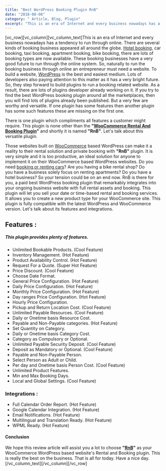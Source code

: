 ```yaml
---
title: "Best WordPress Booking Plugin RnB"
date: "2018-08-08"
category: " Article, Blog, Plugin"
excerpt: "This is an era of Internet and every business nowadays has a tendency to run through online. There are several kinds of booking business appeared all around the globe. Hotel booking, car booking, taxi booking, apartment booking, bike booking, there are lots of booking types are now available. These booking businesses have a very good future"
---
```


\[vc\_row\]\[vc\_column\]\[vc\_column\_text\]This is an era of Internet and every business nowadays has a tendency to run through online. There are several kinds of booking business appeared all around the globe. [Hotel booking](https://redq.io/blog/hotel-booking-wordpress-themes/), car booking, taxi booking, apartment booking, bike booking, there are lots of booking types are now available. These booking businesses have a very good future to run through the online system. So, naturally to run the booking business through online an entrepreneur must need a website. To build a website, [WordPress](https://wordpress.com/) is the best and easiest medium. Lots of developers also paying attention to this matter as it has a very bright future. So, they step forward to build plugins to run a booking related website. As a result, there are lots of plugins developer already working on it. If you try to find the best WordPress booking plugin around all the marketplaces, then you will find lots of plugins already been published. But a very few are worthy and versatile. If one plugin has some features then another plugin has some such features these are missing on the first one.

There is one plugin which compliments all features a customer might require. This plugin is none other than the **"[WooCommerce Rental And Booking Plugin](https://redq.io/rnb)"** and shortly it is named **"RnB"**. Let's talk about this versatile plugin.

Those websites built on [WooCommerce](https://woocommerce.com/) based WordPress can make it a reality to their rental solution and private booking with **"RnB"** plugin. It is very simple and it is too productive, an ideal solution for anyone to implement it on their WooCommerce based WordPress websites. Do you need [booking or renting cars](http://demo.redq.io/rnb/shop/bmw-i8/)? Are you having a bike rental shop? Do you have a business solely focus on renting apartments? Do you have a hotel business? So your tension could be on an end now. RnB is there for you, a paid best WordPress booking plugin that remarkably integrates into your ongoing business website with full rental assets and booking. This plugin will let you sell your date or time-based rental and booking services. It allows you to create a new product type for your WooCommerce site. This plugin is fully compatible with the latest WordPress and WooCommerce version. Let's talk about its features and integrations.

## **Features :**

##### This plugin provides plenty of features.

- Unlimited Bookable Products. (Cool Feature)
- Inventory Management. (Hot Feature)
- Product Availability Control. (Hot Feature)
- Request For a Quote. (Super Hot Feature)
- Price Discount. (Cool Feature)
- Choose Date Format.
- General Price Configuration. (Hot Feature)
- Daily Price Configuration. (Hot Feature)
- Monthly Price Configuration. (Hot Feature)
- Day ranges Price Configuration. (Hot Feature)
- Hourly Price Configuration.
- Pickup and Return Location Cost. (Cool Feature)
- Unlimited Payable Resources. (Cool Feature)
- Daily or Onetime basis Resource Cost.
- Payable and Non-Payable categories. (Hot Feature)
- Set Quantity on Category.
- Daily or Onetime basis Category Cost.
- Category as Compulsory or Optional.
- Unlimited Payable Security Deposit. (Cool Feature)
- Deposit as Mandatory or Optional. (Cool Feature)
- Payable and Non-Payable Person.
- Select Person as Adult or Child.
- Per day and Onetime basis Person Cost. (Cool Feature)
- Unlimited Product Features.
- Min and Max Booking Days.
- Local and Global Settings. (Cool Feature)

### **Integrations :**

- Full Calendar Order Report. (Hot Feature)
- Google Calendar Integration. (Hot Feature)
- Email Notifications. (Hot Feature)
- Multilingual and Translation Ready. (Hot Feature)
- WPML Ready. (Hot Feature)

#### Conclusion

We hope this review article will assist you a lot to choose **"[RnB](https://1.envato.market/c/1309180/275988/4415?u=https%3A%2F%2Fcodecanyon.net%2Fitem%2Frnb-woocommerce-rental-booking-system%2F14835145)"** as your WooCommerce WordPress based website's Rental and Booking plugin. This is really the best on the business. That is all for today. Have a nice day.\[/vc\_column\_text\]\[/vc\_column\]\[/vc\_row\]
